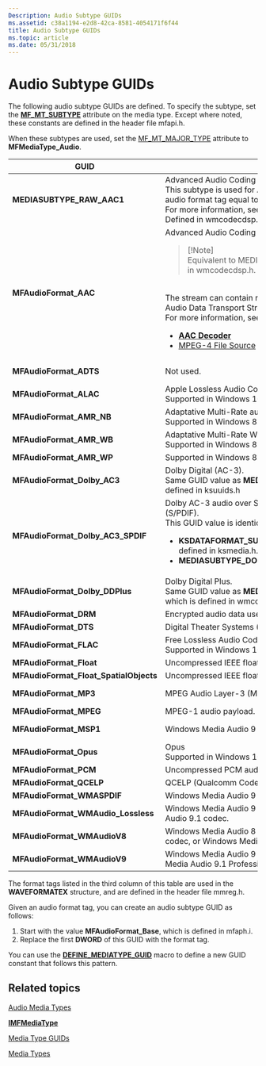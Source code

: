 ```yaml
---
Description: Audio Subtype GUIDs
ms.assetid: c38a1194-e2d8-42ca-8581-4054171f6f44
title: Audio Subtype GUIDs
ms.topic: article
ms.date: 05/31/2018
---
```


# Audio Subtype GUIDs

The following audio subtype GUIDs are defined. To specify the subtype, set the [**MF\_MT\_SUBTYPE**](mf-mt-subtype-attribute.md) attribute on the media type. Except where noted, these constants are defined in the header file mfapi.h.

When these subtypes are used, set the [MF\_MT\_MAJOR\_TYPE](mf-mt-major-type-attribute.md) attribute to **MFMediaType\_Audio**.



<table>
<colgroup>
<col style="width: 33%" />
<col style="width: 33%" />
<col style="width: 33%" />
</colgroup>
<thead>
<tr class="header">
<th>GUID</th>
<th>Description</th>
<th>Format Tag (FOURCC)</th>
</tr>
</thead>
<tbody>
<tr class="odd">
<td><strong>MEDIASUBTYPE_RAW_AAC1</strong></td>
<td>Advanced Audio Coding (AAC).<br/> This subtype is used for AAC contained in an AVI file with an audio format tag equal to 0x00FF. <br/> For more information, see <a href="aac-decoder.md"><strong>AAC Decoder</strong></a>.<br/> Defined in wmcodecdsp.h<br/></td>
<td>WAVE_FORMAT_RAW_AAC1 (0x00FF)</td>
</tr>
<tr class="even">
<td><strong>MFAudioFormat_AAC</strong></td>
<td>Advanced Audio Coding (AAC).<br/>
<blockquote>
[!Note]<br />
Equivalent to MEDIASUBTYPE_MPEG_HEAAC, defined in wmcodecdsp.h.
</blockquote>
<br/> The stream can contain raw AAC data or AAC data in an Audio Data Transport Stream (ADTS) stream.<br/> For more information, see:<br/>
<ul>
<li><a href="aac-decoder.md"><strong>AAC Decoder</strong></a></li>
<li><a href="mpeg-4-file-source.md">MPEG-4 File Source</a></li>
</ul></td>
<td>WAVE_FORMAT_MPEG_HEAAC (0x1610)</td>
</tr>
<tr class="odd">
<td><strong>MFAudioFormat_ADTS</strong></td>
<td>Not used.</td>
<td>WAVE_FORMAT_MPEG_ADTS_AAC (0x1600)</td>
</tr>
<tr class="even">
<td><strong>MFAudioFormat_ALAC</strong></td>
<td>Apple Lossless Audio Codec<br/> Supported in Windows 10 and later.<br/></td>
<td>WAVE_FORMAT_ALAC (0x6C61)</td>
</tr>
<tr class="odd">
<td><strong>MFAudioFormat_AMR_NB</strong></td>
<td>Adaptative Multi-Rate audio<br/> Supported in Windows 8.1 and later.<br/></td>
<td>WAVE_FORMAT_AMR_NB</td>
</tr>
<tr class="even">
<td><strong>MFAudioFormat_AMR_WB</strong></td>
<td>Adaptative Multi-Rate Wideband audio<br/> Supported in Windows 8.1 and later.<br/></td>
<td>WAVE_FORMAT_AMR_WB</td>
</tr>
<tr class="odd">
<td><strong>MFAudioFormat_AMR_WP</strong></td>
<td>Supported in Windows 8.1 and later.<br/></td>
<td>WAVE_FORMAT_AMR_WP</td>
</tr>
<tr class="even">
<td><strong>MFAudioFormat_Dolby_AC3</strong></td>
<td>Dolby Digital (AC-3).<br/> Same GUID value as <strong>MEDIASUBTYPE_DOLBY_AC3</strong>, which is defined in ksuuids.h<br/></td>
<td>None.</td>
</tr>
<tr class="odd">
<td><strong>MFAudioFormat_Dolby_AC3_SPDIF</strong></td>
<td>Dolby AC-3 audio over Sony/Philips Digital Interface (S/PDIF).<br/> This GUID value is identical to the following subtypes:<br/>
<ul>
<li><strong>KSDATAFORMAT_SUBTYPE_IEC61937_DOLBY_DIGITAL</strong>, defined in ksmedia.h.</li>
<li><strong>MEDIASUBTYPE_DOLBY_AC3_SPDIF</strong>, defined in uuids.h.</li>
</ul></td>
<td>WAVE_FORMAT_DOLBY_AC3_SPDIF (0x0092)</td>
</tr>
<tr class="even">
<td><strong>MFAudioFormat_Dolby_DDPlus</strong></td>
<td>Dolby Digital Plus.<br/> Same GUID value as <strong>MEDIASUBTYPE_DOLBY_DDPLUS</strong>, which is defined in wmcodecdsp.h.<br/></td>
<td>None</td>
</tr>
<tr class="odd">
<td><strong>MFAudioFormat_DRM</strong></td>
<td>Encrypted audio data used with secure audio path.</td>
<td>WAVE_FORMAT_DRM (0x0009)</td>
</tr>
<tr class="even">
<td><strong>MFAudioFormat_DTS</strong></td>
<td>Digital Theater Systems (DTS) audio.</td>
<td>WAVE_FORMAT_DTS (0x0008)</td>
</tr>
<tr class="odd">
<td><strong>MFAudioFormat_FLAC</strong></td>
<td>Free Lossless Audio Codec<br/> Supported in Windows 10 and later.<br/></td>
<td>WAVE_FORMAT_FLAC (0xF1AC)</td>
</tr>
<tr class="even">
<td><strong>MFAudioFormat_Float</strong></td>
<td>Uncompressed IEEE floating-point audio.</td>
<td>WAVE_FORMAT_IEEE_FLOAT (0x0003)</td>
</tr>
<tr class="odd">
<td><strong>MFAudioFormat_Float_SpatialObjects</strong></td>
<td>Uncompressed IEEE floating-point audio.</td>
<td>None</td>
</tr>
<tr class="even">
<td><strong>MFAudioFormat_MP3</strong></td>
<td>MPEG Audio Layer-3 (MP3).</td>
<td>WAVE_FORMAT_MPEGLAYER3 (0x0055)</td>
</tr>
<tr class="odd">
<td><strong>MFAudioFormat_MPEG</strong></td>
<td>MPEG-1 audio payload.</td>
<td>WAVE_FORMAT_MPEG (0x0050)</td>
</tr>
<tr class="even">
<td><strong>MFAudioFormat_MSP1</strong></td>
<td>Windows Media Audio 9 Voice codec.</td>
<td>WAVE_FORMAT_WMAVOICE9 (0x000A)</td>
</tr>
<tr class="odd">
<td><strong>MFAudioFormat_Opus</strong></td>
<td>Opus<br/> Supported in Windows 10 and later.<br/></td>
<td>WAVE_FORMAT_OPUS (0x704F)</td>
</tr>
<tr class="even">
<td><strong>MFAudioFormat_PCM</strong></td>
<td>Uncompressed PCM audio.</td>
<td>WAVE_FORMAT_PCM (1)</td>
</tr>
<tr class="odd">
<td><strong>MFAudioFormat_QCELP</strong></td>
<td>QCELP (Qualcomm Code Excited Linear Prediction) audio.</td>
<td>None</td>
</tr>
<tr class="even">
<td><strong>MFAudioFormat_WMASPDIF</strong></td>
<td>Windows Media Audio 9 Professional codec over S/PDIF.</td>
<td>WAVE_FORMAT_WMASPDIF (0x0164)</td>
</tr>
<tr class="odd">
<td><strong>MFAudioFormat_WMAudio_Lossless</strong></td>
<td>Windows Media Audio 9 Lossless codec or Windows Media Audio 9.1 codec.</td>
<td>WAVE_FORMAT_WMAUDIO_LOSSLESS (0x0163)</td>
</tr>
<tr class="even">
<td><strong>MFAudioFormat_WMAudioV8</strong></td>
<td>Windows Media Audio 8 codec, Windows Media Audio 9 codec, or Windows Media Audio 9.1 codec.</td>
<td>WAVE_FORMAT_WMAUDIO2 (0x0161)</td>
</tr>
<tr class="odd">
<td><strong>MFAudioFormat_WMAudioV9</strong></td>
<td>Windows Media Audio 9 Professional codec or Windows Media Audio 9.1 Professional codec.</td>
<td>WAVE_FORMAT_WMAUDIO3 (0x0162)</td>
</tr>
</tbody>
</table>



 

The format tags listed in the third column of this table are used in the **WAVEFORMATEX** structure, and are defined in the header file mmreg.h.

Given an audio format tag, you can create an audio subtype GUID as follows:

1.  Start with the value **MFAudioFormat\_Base**, which is defined in mfaph.i.
2.  Replace the first **DWORD** of this GUID with the format tag.

You can use the [**DEFINE\_MEDIATYPE\_GUID**](/windows/desktop/api/mfapi/nf-mfapi-define_mediatype_guid) macro to define a new GUID constant that follows this pattern.

## Related topics

<dl> <dt>

[Audio Media Types](audio-media-types.md)
</dt> <dt>

[**IMFMediaType**](/windows/desktop/api/mfobjects/nn-mfobjects-imfmediatype)
</dt> <dt>

[Media Type GUIDs](media-type-guids.md)
</dt> <dt>

[Media Types](media-types.md)
</dt> </dl>

 

 





